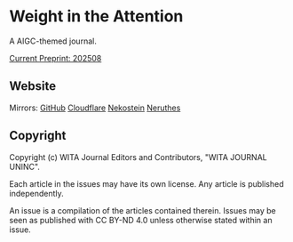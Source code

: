 # Weight in the Attention

A AIGC-themed journal.

[Current Preprint: 202508](https://weightintheattention.pages.dev/issue/2025/202508)


## Website


Mirrors:
[GitHub](https://wita-journal.github.io)
[Cloudflare](https://weightintheattention.pages.dev/)
[Nekostein](https://wita.nekostein.com/)
[Neruthes](https://wita.neruthes.xyz/)







## Copyright

Copyright (c) WITA Journal Editors and Contributors, "WITA JOURNAL UNINC".

Each article in the issues may have its own license.
Any article is published independently.

An issue is a compilation of the articles contained therein.
Issues may be seen as published with CC BY-ND 4.0 unless otherwise stated within an issue.

